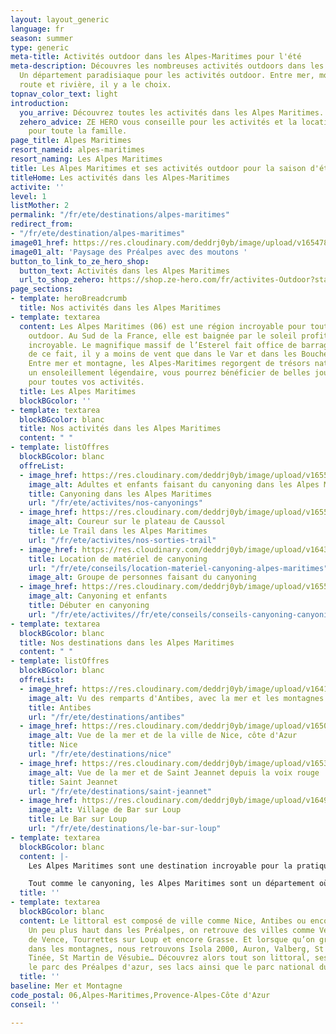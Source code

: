 ```yaml
---
layout: layout_generic
language: fr
season: summer
type: generic
meta-title: Activités outdoor dans les Alpes-Maritimes pour l'été
meta-description: Découvres les nombreuses activités outdoors dans les Alpes Maritimes.
  Un département paradisiaque pour les activités outdoor. Entre mer, montagne, falaise,
  route et rivière, il y a le choix.
topnav_color_text: light
introduction:
  you_arrive: Découvrez toutes les activités dans les Alpes Maritimes.
  zehero_advice: ZE HERO vous conseille pour les activités et la location des équipements
    pour toute la famille.
page_title: Alpes Maritimes
resort_nameid: alpes-maritimes
resort_naming: Les Alpes Maritimes
title: Les Alpes Maritimes et ses activités outdoor pour la saison d'été
titleHome: Les activités dans les Alpes-Maritimes
activite: ''
level: 1
listMother: 2
permalink: "/fr/ete/destinations/alpes-maritimes"
redirect_from:
- "/fr/ete/destination/alpes-maritimes"
image01_href: https://res.cloudinary.com/deddrj0yb/image/upload/v1654789789/website/By%20Ze%20Hero%20Activity/jane-ackerley-WiN6Az_8cGQ-unsplash.jpg
image01_alt: 'Paysage des Préalpes avec des moutons '
button_to_link_to_ze_hero_shop:
  button_text: Activités dans les Alpes Maritimes
  url_to_shop_zehero: https://shop.ze-hero.com/fr/activites-Outdoor?station=Alpes+Maritimes+%2806%29&calessonstype=all&catypegenderlistsummer=all&calessonsactivitytype=Trail&start-date=
page_sections:
- template: heroBreadcrumb
  title: Nos activités dans les Alpes Maritimes
- template: textarea
  content: Les Alpes Maritimes (06) est une région incroyable pour toutes les activités
    outdoor. Au Sud de la France, elle est baignée par le soleil profitant d’un climat
    incroyable. Le magnifique massif de l’Esterel fait office de barrage au mistral,
    de ce fait, il y a moins de vent que dans le Var et dans les Bouches-du-Rhône.
    Entre mer et montagne, les Alpes-Maritimes regorgent de trésors naturels. Avec
    un ensoleillement légendaire, vous pourrez bénéficier de belles journées de soleil
    pour toutes vos activités.
  title: Les Alpes Maritimes
  blockBGcolor: ''
- template: textarea
  blockBGcolor: blanc
  title: Nos activités dans les Alpes Maritimes
  content: " "
- template: listOffres
  blockBGcolor: blanc
  offreList:
  - image_href: https://res.cloudinary.com/deddrj0yb/image/upload/v1655450388/website/Canyoning%2006/IMG-20220617-WA0003.jpg
    image_alt: Adultes et enfants faisant du canyoning dans les Alpes Maritimes
    title: Canyoning dans les Alpes Maritimes
    url: "/fr/ete/activites/nos-canyonings"
  - image_href: https://res.cloudinary.com/deddrj0yb/image/upload/v1655970333/website/By%20Ze%20Hero%20Activity/IMG20220612105528_1.jpg
    image_alt: Coureur sur le plateau de Caussol
    title: Le Trail dans les Alpes Maritimes
    url: "/fr/ete/activites/nos-sorties-trail"
  - image_href: https://res.cloudinary.com/deddrj0yb/image/upload/v1643629416/website/Canyoning%2006/IMG_4081_lbj3u9.jpg
    title: Location de matériel de canyoning
    url: "/fr/ete/conseils/location-materiel-canyoning-alpes-maritimes"
    image_alt: Groupe de personnes faisant du canyoning
  - image_href: https://res.cloudinary.com/deddrj0yb/image/upload/v1655450389/website/Canyoning%2006/IMG-20220617-WA0001.jpg
    image_alt: Canyoning et enfants
    title: Débuter en canyoning
    url: "/fr/ete/activites//fr/ete/conseils/conseils-canyoning-canyonings"
- template: textarea
  blockBGcolor: blanc
  title: Nos destinations dans les Alpes Maritimes
  content: " "
- template: listOffres
  blockBGcolor: blanc
  offreList:
  - image_href: https://res.cloudinary.com/deddrj0yb/image/upload/v1641472431/website/resorts/Antibes/jane-ackerley-WiN6Az_8cGQ-unsplash_cmbknc.jpg
    image_alt: Vu des remparts d'Antibes, avec la mer et les montagnes
    title: Antibes
    url: "/fr/ete/destinations/antibes"
  - image_href: https://res.cloudinary.com/deddrj0yb/image/upload/v1650013821/website/resorts/Nice/danilo-pantalena-5SUQiV-tS4c-unsplash.jpg
    image_alt: Vue de la mer et de la ville de Nice, côte d'Azur
    title: Nice
    url: "/fr/ete/destinations/nice"
  - image_href: https://res.cloudinary.com/deddrj0yb/image/upload/v1653660434/website/resorts/Saint%20Jeannet/GOPR0185_1613322643497.jpg
    image_alt: Vue de la mer et de Saint Jeannet depuis la voix rouge
    title: Saint Jeannet
    url: "/fr/ete/destinations/saint-jeannet"
  - image_href: https://res.cloudinary.com/deddrj0yb/image/upload/v1649756837/website/resorts/Le%20Bar%20sur%20Loup/landscape-319855_1920.jpg
    image_alt: Village de Bar sur Loup
    title: Le Bar sur Loup
    url: "/fr/ete/destinations/le-bar-sur-loup"
- template: textarea
  blockBGcolor: blanc
  content: |-
    Les Alpes Maritimes sont une destination incroyable pour la pratique du canyoning. Avec les Gorges du Loup, de la Roya, de la Tinée, de la Vésubie et bien d'autres. Ceux qui souhaitent s'initier au canyoning, découvrir des lieux merveilleux, partager un moment d'émotions fortes en famille, de sensations entre amis, c'est le département idéal. Vous pourrez alors retrouver de la randonnée aquatique, des canyonings parfaits pour s'initier, des gorges magnifiques, des canyonings techniques avec de belles ambiances.

    Tout comme le canyoning, les Alpes Maritimes sont un département où la pratique du trail est idéale. Un département nature avec ses sentiers littoraux, son parc naturel des Préalpes d'Azur, le massif de l'Esterel ainsi que le parc national du Mercantour. Une terre unique où on y découvre un environnement protégé et préservé. Nous proposons alors de nombreuse sortie de Trail pour débutants et confirmé avec également la mise en place d'itinérance sur deux journées à travers les Préalpes d'Azur pour un voyage extraordinaire.
  title: ''
- template: textarea
  blockBGcolor: blanc
  content: Le littoral est composé de ville comme Nice, Antibes ou encore Cannes.
    Un peu plus haut dans les Préalpes, on retrouve des villes comme Vence, St Paule
    de Vence, Tourrettes sur Loup et encore Grasse. Et lorsque qu’on grimpe plus haut
    dans les montagnes, nous retrouvons Isola 2000, Auron, Valberg, St Etienne de
    Tinée, St Martin de Vésubie… Découvrez alors tout son littoral, ses rivières,
    le parc des Préalpes d'azur, ses lacs ainsi que le parc national du Mercantour.
  title: ''
baseline: Mer et Montagne
code_postal: 06,Alpes-Maritimes,Provence-Alpes-Côte d'Azur
conseil: ''

---
```

